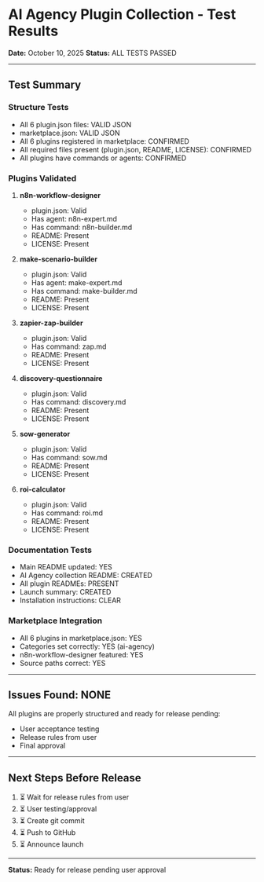 # AI Agency Plugin Collection - Test Results

**Date:** October 10, 2025
**Status:**  ALL TESTS PASSED

---

## Test Summary

###  Structure Tests
- All 6 plugin.json files: VALID JSON
- marketplace.json: VALID JSON  
- All 6 plugins registered in marketplace: CONFIRMED
- All required files present (plugin.json, README, LICENSE): CONFIRMED
- All plugins have commands or agents: CONFIRMED

###  Plugins Validated

1. **n8n-workflow-designer** 
   - plugin.json: Valid
   - Has agent: n8n-expert.md
   - Has command: n8n-builder.md
   - README: Present
   - LICENSE: Present

2. **make-scenario-builder** 
   - plugin.json: Valid
   - Has agent: make-expert.md
   - Has command: make-builder.md
   - README: Present
   - LICENSE: Present

3. **zapier-zap-builder** 
   - plugin.json: Valid
   - Has command: zap.md
   - README: Present
   - LICENSE: Present

4. **discovery-questionnaire** 
   - plugin.json: Valid
   - Has command: discovery.md
   - README: Present
   - LICENSE: Present

5. **sow-generator** 
   - plugin.json: Valid
   - Has command: sow.md
   - README: Present
   - LICENSE: Present

6. **roi-calculator** 
   - plugin.json: Valid
   - Has command: roi.md
   - README: Present
   - LICENSE: Present

###  Documentation Tests
- Main README updated: YES
- AI Agency collection README: CREATED
- All plugin READMEs: PRESENT
- Launch summary: CREATED
- Installation instructions: CLEAR

###  Marketplace Integration
- All 6 plugins in marketplace.json: YES
- Categories set correctly: YES (ai-agency)
- n8n-workflow-designer featured: YES
- Source paths correct: YES

---

## Issues Found: NONE 

All plugins are properly structured and ready for release pending:
- User acceptance testing
- Release rules from user
- Final approval

---

## Next Steps Before Release

1. ⏳ Wait for release rules from user
2. ⏳ User testing/approval
3. ⏳ Create git commit
4. ⏳ Push to GitHub
5. ⏳ Announce launch

---

**Status:** Ready for release pending user approval 

